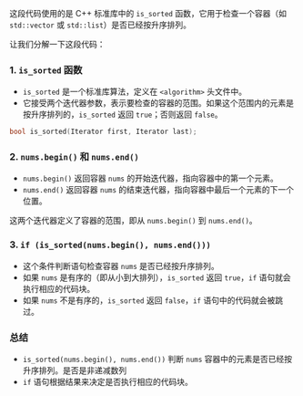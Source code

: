 这段代码使用的是 C++ 标准库中的 `is_sorted` 函数，它用于检查一个容器（如 `std::vector` 或 `std::list`）是否已经按升序排列。

让我们分解一下这段代码：

### 1. `is_sorted` 函数

- `is_sorted` 是一个标准库算法，定义在 `<algorithm>` 头文件中。
- 它接受两个迭代器参数，表示要检查的容器的范围。如果这个范围内的元素是按升序排列的，`is_sorted` 返回 `true`；否则返回 `false`。

```cpp
bool is_sorted(Iterator first, Iterator last);
```

### 2. `nums.begin()` 和 `nums.end()`

- `nums.begin()` 返回容器 `nums` 的开始迭代器，指向容器中的第一个元素。
- `nums.end()` 返回容器 `nums` 的结束迭代器，指向容器中最后一个元素的下一个位置。

这两个迭代器定义了容器的范围，即从 `nums.begin()` 到 `nums.end()`。

### 3. `if (is_sorted(nums.begin(), nums.end()))`

- 这个条件判断语句检查容器 `nums` 是否已经按升序排列。
- 如果 `nums` 是有序的（即从小到大排列），`is_sorted` 返回 `true`，`if` 语句就会执行相应的代码块。
- 如果 `nums` 不是有序的，`is_sorted` 返回 `false`，`if` 语句中的代码就会被跳过。

### 总结

- `is_sorted(nums.begin(), nums.end())` 判断 `nums` 容器中的元素是否已经按升序排列。是否是非递减数列
- `if` 语句根据结果来决定是否执行相应的代码块。